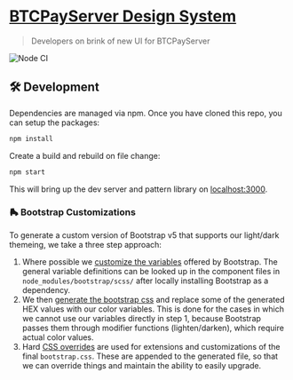 # [BTCPayServer Design System](https://design.btcpayserver.org/)

> Developers on brink of new UI for BTCPayServer

![Node CI](https://github.com/btcpayserver/btcpayserver-design/workflows/Node%20CI/badge.svg)

## 🛠 Development

Dependencies are managed via npm.
Once you have cloned this repo, you can setup the packages:

```bash
npm install
```

Create a build and rebuild on file change:

```bash
npm start
```

This will bring up the dev server and pattern library on [localhost:3000](http://localhost:3000).

### 🛼 Bootstrap Customizations

To generate a custom version of Bootstrap v5 that supports our light/dark themeing, we take a three step approach:

1. Where possible we [customize the variables](./src/bootstrap/_variables.scss) offered by Bootstrap.
   The general variable definitions can be looked up in the component files in `node_modules/bootstrap/scss/` after locally installing Bootstrap as a dependency.
2. We then [generate the bootstrap css](./tasks/generate-bootstrap.js) and replace some of the generated HEX values with our color variables.
   This is done for the cases in which we cannot use our variables directly in step 1, because Bootstrap passes them through modifier functions (lighten/darken), which require actual color values.
3. Hard [CSS overrides](./src/bootstrap/_customizations.css) are used for extensions and customizations of the final `bootstrap.css`.
   These are appended to the generated file, so that we can override things and maintain the ability to easily upgrade.
